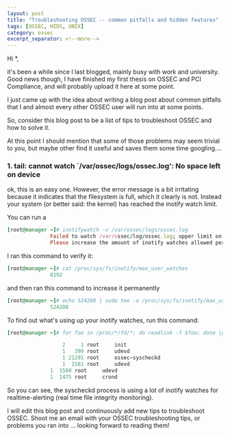 ```yaml
---
layout: post
title: "Troubleshooting OSSEC -- common pitfalls and hidden features"
tags: [OSSEC, HIDS, UNIX]
category: ossec
excerpt_separator: <!--more-->
---
```


Hi *,

it's been a while since I last blogged, mainly busy with work and university. Good news though, I have finished my first thesis on OSSEC and PCI Compliance, and will probably upload it here at some point.

I just came up with the idea about writing a blog post about common pitfalls that I and almost every other OSSEC user will run into at some points.

<!--more-->

So, consider this blog post to be a list of tips to troubleshoot OSSEC and how to solve it.

At this point I should mention that some of those problems may seem trivial to you, but maybe other find it useful and saves them some time googling....

### 1.  __tail: cannot watch `/var/ossec/logs/ossec.log': No space left on device__

ok, this is an easy one. However, the error message is a bit irritating because it indicates that the filesystem is full, which it clearly is not. Instead your system (or better said: the kernel) has reached the inotify watch limit.

You can run a 

```ruby
[root@manager ~]# inotifywatch -v /var/ossec/logs/ossec.log
     		  Failed to watch /var/ossec/log/ossec.log; upper limit on inotify watches reached!
     		  Please increase the amount of inotify watches allowed per user via '/proc/sys/fs/inotify/max_user_watches'. 
```

I ran this command to verify it:

```ruby
[root@manager ~]# cat /proc/sys/fs/inotify/max_user_watches
           	  8192
```

and then ran this command to increase it permanently

```ruby
[root@manager ~]# echo 524288 | sudo tee -a /proc/sys/fs/inotify/max_user_watches
	          524288
```

To find out what's using up your inotify watches, run this command:

```ruby
[root@manager ~]# for foo in /proc/*/fd/*; do readlink -f $foo; done |grep inotify |cut -d/ -f3 |xargs -I '{}' -- ps --no-headers -o '%p %U %c' -p '{}' |uniq -c |sort -nr

            	  2     1 root     init
            	  1   399 root     udevd
            	  1 21291 root     ossec-syscheckd
            	  1  1581 root     udevd
	          1  1580 root     udevd
        	  1  1475 root     crond 
```

So you can see, the syscheckd process is using a lot of inotify watches for realtime-alerting (real time file integrity monitoring).


I will edit this blog post and continuously add new tips to troubleshoot OSSEC.
Shoot me an email with your OSSEC troubleshooting tips, or problems you ran into ... looking forward to reading them!
